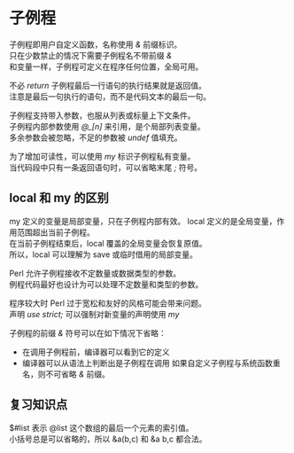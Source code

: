 # 子例程
子例程即用户自定义函数，名称使用 *&* 前缀标识。  
只在少数禁止的情况下需要子例程名不带前缀 *&*  
和变量一样，子例程可定义在程序任何位置，全局可用。  

不必 *return* 子例程最后一行语句的执行结果就是返回值。  
注意是最后一句执行的语句，而不是代码文本的最后一句。  

子例程支持带入参数，也服从列表或标量上下文条件。  
子例程内部参数使用 *@_[n]* 来引用，是个局部列表变量。  
多余参数会被忽略，不足的参数被 *undef* 值填充。  

为了增加可读性，可以使用 *my* 标识子例程私有变量。  
当代码段中只有一条返回语句时，可以省略末尾 *;* 符号。  

## local 和 my 的区别
my 定义的变量是局部变量，只在子例程内部有效。
local 定义的是全局变量，作用范围超出当前子例程。  
在当前子例程结束后，local 覆盖的全局变量会恢复原值。  
所以，local 可以理解为 save 或临时借用的局部变量。  

Perl 允许子例程接收不定数量或数据类型的参数。  
例程代码最好也设计为可以处理不定数量和类型的参数。  

程序较大时 Perl 过于宽松和友好的风格可能会带来问题。  
声明 *use strict;* 可以强制对新变量的声明使用 *my*  

子例程的前缀 *&* 符号可以在如下情况下省略：  
* 在调用子例程前，编译器可以看到它的定义
* 编译器可以从语法上判断出是子例程在调用
如果自定义子例程与系统函数重名，则不可省略 *&* 前缀。  

## 复习知识点
$#list 表示 @list 这个数组的最后一个元素的索引值。  
小括号总是可以省略的，所以 &a(b,c) 和 &a b,c 都合法。  